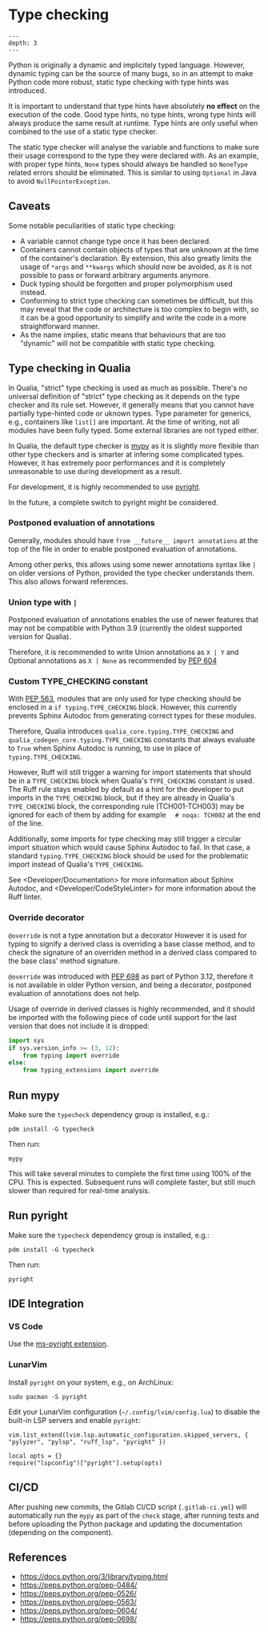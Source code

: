 # Type checking

```{contents} Table of Contents
---
depth: 3
---
```

Python is originally a dynamic and implicitely typed language.
However, dynamic typing can be the source of many bugs, so in an attempt to make Python code more robust, static type checking with type hints was introduced.

It is important to understand that type hints have absolutely **no effect** on the execution of the code.
Good type hints, no type hints, wrong type hints will always produce the same result at runtime.
Type hints are only useful when combined to the use of a static type checker.

The static type checker will analyse the variable and functions to make sure their usage correspond to the type they were declared with.
As an example, with proper type hints, ``None`` types should always be handled so ``NoneType`` related errors should be eliminated.
This is similar to using ``Optional`` in Java to avoid ``NullPointerException``.

## Caveats

Some notable peculiarities of static type checking:
- A variable cannot change type once it has been declared.
- Containers cannot contain objects of types that are unknown at the time of the container's declaration. By extension, this also greatly limits the usage of `*args` and `**kwargs` which should now be avoided, as it is not possible to pass or forward arbitrary arguments anymore.
- Duck typing should be forgotten and proper polymorphism used instead.
- Conforming to strict type checking can sometimes be difficult, but this may reveal that the code or architecture is too complex to begin with, so it can be a good opportunity to simplify and write the code in a more straightforward manner.
- As the name implies, static means that behaviours that are too "dynamic" will not be compatible with static type checking.

## Type checking in Qualia

In Qualia, "strict" type checking is used as much as possible.
There's no universal definition of "strict" type checking as it depends on the type checker and its rule set.
However, it generally means that you cannot have partially type-hinted code or uknown types.
Type parameter for generics, e.g., containers like `list[]` are important.
At the time of writing, not all modules have been fully typed. Some external libraries are not typed either.

In Qualia, the default type checker is [mypy](https://github.com/python/mypy) as it is slightly more flexible than other type checkers and is smarter at infering some complicated types.
However, it has extremely poor performances and it is completely unreasonable to use during development as a result.

For development, it is highly recommended to use [pyright](https://github.com/microsoft/pyright).

In the future, a complete switch to pyright might be considered.

### Postponed evaluation of annotations

Generally, modules should have `from __future__ import annotations` at the top of the file in order
to enable postponed evaluation of annotations.

Among other perks, this allows using some newer annotations syntax like `|` on older versions of Python, provided the type checker understands them.
This also allows forward references.

### Union type with `|`

Postponed evaluation of annotations enables the use of newer features that may not be compatible with Python 3.9
(currently the oldest supported version for Qualia).

Therefore, it is recommended to write Union annotations as ``X | Y`` and Optional annotations as ``X | None``
as recommended by [PEP 604](https://peps.python.org/pep-0604/)

### Custom TYPE_CHECKING constant

With [PEP 563](https://peps.python.org/pep-0563/), modules that are only used for type checking should be enclosed
in a `if typing.TYPE_CHECKING` block.
However, this currently prevents Sphinx Autodoc from generating correct types for these modules.

Therefore, Qualia introduces `qualia_core.typing.TYPE_CHECKING` and `qualia_codegen_core.typing.TYPE_CHECKING` constants
that always evaluate to `True` when Sphinx Autodoc is running, to use in place of `typing.TYPE_CHECKING`.

However, Ruff will still trigger a warning for import statements that should be in a `TYPE_CHECKING` block
when Qualia's `TYPE_CHECKING` constant is used. The Ruff rule stays enabled by default as a hint for the developer to put
imports in the `TYPE_CHECKING` block, but if they are already in Qualia's `TYPE_CHECKING` block, the corresponding rule (TCH001-TCH003)
may be ignored for each of them by adding for example `  # noqa: TCH002` at the end of the line.

Additionally, some imports for type checking may still trigger a circular import situation which would cause Sphinx Autodoc
to fail. In that case, a standard `typing.TYPE_CHECKING` block should be used for the problematic import instead of Qualia's `TYPE_CHECKING`.

See <Developer/Documentation> for more information about Sphinx Autodoc, and <Developer/CodeStyleLinter> for more information about the Ruff linter.

### Override decorator

`@override` is not a type annotation but a decorator
However it is used for typing to signify a derived class is overriding a base classe method,
and to check the signature of an overriden method in a derived class compared to the base class' method signature.

`@override` was introduced with [PEP 698](https://peps.python.org/pep-0698/) as part of Python 3.12,
therefore it is not available in older Python version, and being a decorator, postponed evaluation of annotations does not help.

Usage of override in derived classes is highly recommended, and it should be imported with the following piece of code
until support for the last version that does not include it is dropped:

```python
import sys
if sys.version_info >= (3, 12):
    from typing import override
else:
    from typing_extensions import override
```


## Run mypy

Make sure the `typecheck` dependency group is installed, e.g.:
```
pdm install -G typecheck
```

Then run:
```
mypy
```

This will take several minutes to complete the first time using 100% of the CPU. This is expected.
Subsequent runs will complete faster, but still much slower than required for real-time analysis.

## Run pyright

Make sure the `typecheck` dependency group is installed, e.g.:
```
pdm install -G typecheck
```

Then run:
```
pyright
```

## IDE Integration

### VS Code

Use the [ms-pyright extension](https://marketplace.visualstudio.com/items?itemName=ms-pyright.pyright).

### LunarVim

Install `pyright`  on your system, e.g., on ArchLinux:
```
sudo pacman -S pyright 
```

Edit your LunarVim configuration (`~/.config/lvim/config.lua`) to disable the built-in LSP servers and enable `pyright`:
```
vim.list_extend(lvim.lsp.automatic_configuration.skipped_servers, { "pylyzer", "pylsp", "ruff_lsp", "pyright" })

local opts = {}
require("lspconfig")["pyright"].setup(opts)
```

## CI/CD

After pushing new commits, the Gitlab CI/CD script (`.gitlab-ci.yml`) will automatically run the `mypy` as part of the `check` stage,
after running tests and before uploading the Python package and updating the documentation (depending on the component).

## References

- <https://docs.python.org/3/library/typing.html>
- <https://peps.python.org/pep-0484/>
- <https://peps.python.org/pep-0526/>
- <https://peps.python.org/pep-0563/>
- <https://peps.python.org/pep-0604/>
- <https://peps.python.org/pep-0698/>
